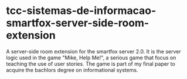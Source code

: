 # tcc-sistemas-de-informacao-smartfox-server-side-room-extension
 A server-side room extension for the smartfox server 2.0. It is the server logic used in the game "Mike, Help Me!", a serious game that focus on teaching the use of user stories. The game is part of my final paper to acquire the bachlors degree on informational systems.
